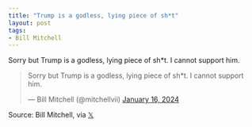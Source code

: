 ```yaml
---
title: "Trump is a godless, lying piece of sh*t"
layout: post
tags:
- Bill Mitchell
---
```


Sorry but Trump is a godless, lying piece of sh*t. I cannot support him.

<blockquote class="twitter-tweet"><p lang="en" dir="ltr">Sorry but Trump is a godless, lying piece of sh*t. I cannot support him.</p>&mdash; Bill Mitchell (@mitchellvii) <a href="https://twitter.com/mitchellvii/status/1747095712087581077?ref_src=twsrc%5Etfw">January 16, 2024</a></blockquote> <script async src="https://platform.twitter.com/widgets.js" charset="utf-8"></script>

Source: Bill Mitchell, via [𝕏](https://x.com)
